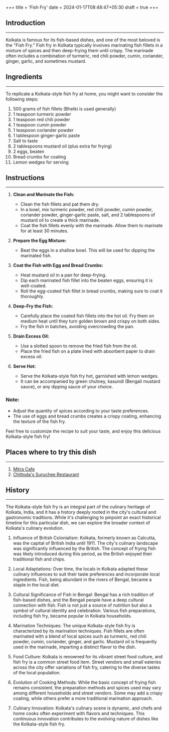 +++
title = 'Fish Fry'
date = 2024-01-17T08:48:47+05:30
draft = true
+++

## Introduction

---

Kolkata is famous for its fish-based dishes, and one of the most beloved is the "Fish Fry." Fish fry in Kolkata typically involves marinating fish fillets in a mixture of spices and then deep-frying them until crispy. The marinade often includes a combination of turmeric, red chili powder, cumin, coriander, ginger, garlic, and sometimes mustard.

## Ingredients

---

To replicate a Kolkata-style fish fry at home, you might want to consider the following steps:

1. 500 grams of fish fillets (Bhetki is used generally)
2. 1 teaspoon turmeric powder
3. 1 teaspoon red chili powder
4. 1 teaspoon cumin powder
5. 1 teaspoon coriander powder
6. 1 tablespoon ginger-garlic paste
7. Salt to taste
8. 2 tablespoons mustard oil (plus extra for frying)
9. 2 eggs, beaten
10. Bread crumbs for coating
11. Lemon wedges for serving

## Instructions

---

1. **Clean and Marinate the Fish:**

   - Clean the fish fillets and pat them dry.
   - In a bowl, mix turmeric powder, red chili powder, cumin powder, coriander powder, ginger-garlic paste, salt, and 2 tablespoons of mustard oil to create a thick marinade.
   - Coat the fish fillets evenly with the marinade. Allow them to marinate for at least 30 minutes.

2. **Prepare the Egg Mixture:**

   - Beat the eggs in a shallow bowl. This will be used for dipping the marinated fish.

3. **Coat the Fish with Egg and Bread Crumbs:**

   - Heat mustard oil in a pan for deep-frying.
   - Dip each marinated fish fillet into the beaten eggs, ensuring it is well-coated.
   - Roll the egg-coated fish fillet in bread crumbs, making sure to coat it thoroughly.

4. **Deep-Fry the Fish:**

   - Carefully place the coated fish fillets into the hot oil. Fry them on medium heat until they turn golden brown and crispy on both sides.
   - Fry the fish in batches, avoiding overcrowding the pan.

5. **Drain Excess Oil:**

   - Use a slotted spoon to remove the fried fish from the oil.
   - Place the fried fish on a plate lined with absorbent paper to drain excess oil.

6. **Serve Hot:**
   - Serve the Kolkata-style fish fry hot, garnished with lemon wedges.
   - It can be accompanied by green chutney, kasundi (Bengali mustard sauce), or any dipping sauce of your choice.

### Note:

- Adjust the quantity of spices according to your taste preferences.
- The use of eggs and bread crumbs creates a crispy coating, enhancing the texture of the fish fry.

Feel free to customize the recipe to suit your taste, and enjoy this delicious Kolkata-style fish fry!

## Places where to try this dish

---

1. [Mitra Cafe](https://maps.app.goo.gl/qFZp5NXG7jwSdRfw5)
2. [Chittoda's Suruchee Restaurant](https://maps.app.goo.gl/RDkRDuWyZrJqf45j9)

## History

---

The Kolkata-style fish fry is an integral part of the culinary heritage of Kolkata, India, and it has a history deeply rooted in the city's cultural and gastronomic traditions. While it's challenging to pinpoint an exact historical timeline for this particular dish, we can explore the broader context of Kolkata's culinary evolution.

1. Influence of British Colonialism: Kolkata, formerly known as Calcutta, was the capital of British India until 1911. The city's culinary landscape was significantly influenced by the British. The concept of frying fish was likely introduced during this period, as the British enjoyed their traditional fish and chips.

2. Local Adaptations: Over time, the locals in Kolkata adapted these culinary influences to suit their taste preferences and incorporate local ingredients. Fish, being abundant in the rivers of Bengal, became a staple in the local diet.

3. Cultural Significance of Fish in Bengal: Bengal has a rich tradition of fish-based dishes, and the Bengali people have a deep cultural connection with fish. Fish is not just a source of nutrition but also a symbol of cultural identity and celebration. Various fish preparations, including fish fry, became popular in Kolkata households.

4. Marination Techniques: The unique Kolkata-style fish fry is characterized by its marination techniques. Fish fillets are often marinated with a blend of local spices such as turmeric, red chili powder, cumin, coriander, ginger, and garlic. Mustard oil is frequently used in the marinade, imparting a distinct flavor to the dish.

5. Food Culture: Kolkata is renowned for its vibrant street food culture, and fish fry is a common street food item. Street vendors and small eateries across the city offer variations of fish fry, catering to the diverse tastes of the local population.

6. Evolution of Cooking Methods: While the basic concept of frying fish remains consistent, the preparation methods and spices used may vary among different households and street vendors. Some may add a crispy coating, while others prefer a more traditional marination approach.

7. Culinary Innovation: Kolkata's culinary scene is dynamic, and chefs and home cooks often experiment with flavors and techniques. This continuous innovation contributes to the evolving nature of dishes like the Kolkata-style fish fry.
